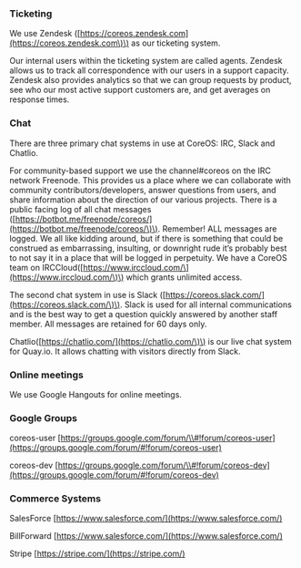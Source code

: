 ### Ticketing

We use Zendesk \([https://coreos.zendesk.com](https://coreos.zendesk.com\)\) as our ticketing system.

Our internal users within the ticketing system are called agents. Zendesk allows us to track all correspondence with our users in a support capacity.  Zendesk also provides analytics so that we can group requests by product, see who our most active support customers are, and get averages on response times.

### Chat

There are three primary chat systems in use at CoreOS: IRC, Slack and Chatlio.

For community-based support we use the channel\#coreos on the IRC network Freenode. This provides us a place where we can collaborate with community contributors/developers, answer questions from users, and share information about the direction of our various projects. There is a public facing log of all chat messages \([https://botbot.me/freenode/coreos/](https://botbot.me/freenode/coreos/\)\). Remember! ALL messages are logged. We all like kidding around, but if there is something that could be construed as embarrassing, insulting, or downright rude it’s probably best to not say it in a place that will be logged in perpetuity.  We have a CoreOS team on IRCCloud\([https://www.irccloud.com/\](https://www.irccloud.com/\)\) which grants unlimited access.

The second chat system in use is Slack \([https://coreos.slack.com/](https://coreos.slack.com/\)\). Slack is used for all internal communications and is the best way to get a question quickly answered by another staff member. All messages are retained for 60 days only.

Chatlio\([https://chatlio.com/](https://chatlio.com/\)\) is our live chat system for Quay.io. It allows chatting with visitors directly from Slack.

### Online meetings

We use Google Hangouts for online meetings.

### Google Groups

coreos-user [https://groups.google.com/forum/\\#!forum/coreos-user](https://groups.google.com/forum/#!forum/coreos-user)

coreos-dev [https://groups.google.com/forum/\\#!forum/coreos-dev](https://groups.google.com/forum/#!forum/coreos-dev)

### **Commerce Systems**

SalesForce [https://www.salesforce.com/](https://www.salesforce.com/)

BillForward [https://www.salesforce.com/](https://www.salesforce.com/)

Stripe  [https://stripe.com/](https://stripe.com/)

